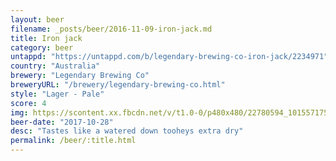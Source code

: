 ```yaml
---
layout: beer
filename: _posts/beer/2016-11-09-iron-jack.md
title: Iron jack
category: beer
untappd: "https://untappd.com/b/legendary-brewing-co-iron-jack/2234971"
country: "Australia"
brewery: "Legendary Brewing Co"
breweryURL: "/brewery/legendary-brewing-co.html"
style: "Lager - Pale"
score: 4
img: https://scontent.xx.fbcdn.net/v/t1.0-0/p480x480/22780594_10155717525678745_1232834978993810170_n.jpg?_nc_cat=0&oh=c27fc017cf446808a5615f51bb101408&oe=5BBCCC25
beer-date: "2017-10-28"
desc: "Tastes like a watered down tooheys extra dry"
permalink: /beer/:title.html
---
```

